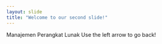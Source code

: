 ```yaml
---
layout: slide
title: "Welcome to our second slide!"
---
```

Manajemen Perangkat Lunak
Use the left arrow to go back!
